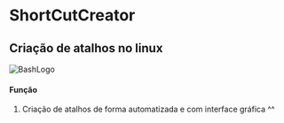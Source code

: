 
<h1>ShortCutCreator</h1>
<h2>Criação de atalhos no linux</h2>


<img src="https://bashlogo.com/img/symbol/jpg/monochrome_light.jpg" alt="BashLogo" title="BashLogo">


<h4> Função </h4>

1) Criação de atalhos de forma automatizada e com interface gráfica ^^
